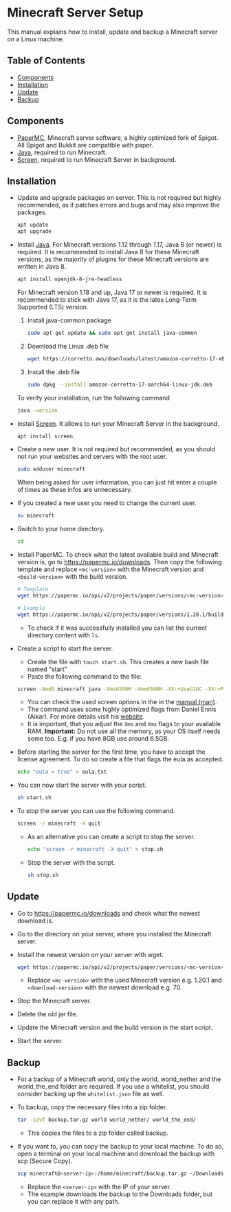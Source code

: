 # Minecraft Server Setup

This manual explains how to install, update and backup a Minecraft server on a Linux machine.

## Table of Contents
- [Components](#components)
- [Installation](#installation)
- [Update](#update)
- [Backup](#backup)

## Components

* [PaperMC](https://papermc.io/), Minecraft server software, a highly optimized fork of Spigot. All Spigot and Bukkit are compatible with paper.
* [Java](https://openjdk.java.net/), required to run Minecraft.
* [Screen](https://wiki.ubuntuusers.de/Screen/), required to run Minecraft Server in background.



## Installation

* Update and upgrade packages on server. This is not required but highly recommended, as it patches errors and bugs and may also improve the packages.

  ```bash
  apt update
  apt upgrade
  ```

* Install [Java](https://openjdk.java.net/). For Minecraft versions 1.12 through 1.17, Java 8 (or newer) is required. It is recommended to install Java 8 for these Minecraft versions, as the majority of plugins for these Minecraft versions are written in Java 8.

  ```bash
  apt install openjdk-8-jre-headless
  ```

  For Minecraft version 1.18 and up, Java 17 or newer is required. It is recommended to stick with Java 17, as it is the lates Long-Term Supported (LTS) version.

  1. Install java-common package
      ```bash
      sudo apt-get update && sudo apt-get install java-common
      ```
  2. Download the Linux .deb file
      ```bash
      wget https://corretto.aws/downloads/latest/amazon-corretto-17-x64-linux-jdk.deb
      ``` 
  3. Install the .deb file
      ```bash
      sudo dpkg --install amazon-corretto-17-aarch64-linux-jdk.deb
      ```

  To verify your installation, run the following command
  ```bash
  java -version
  ```
  
* Install [Screen](https://wiki.ubuntuusers.de/Screen/). It allows to run your Minecraft Server in the background.

  ```bash
  apt install screen
  ```

* Create a new user. It is not required but recommended, as you should not run your websites and servers with the root user.

  ```bash
  sudo adduser minecraft
  ```

  When being asked for user information, you can just hit enter a couple of times as these infos are unnecessary.

* If you created a new user you need to change the current user.

  ```bash
  su minecraft
  ```

* Switch to your home directory.

  ```bash
  cd
  ```

* Install PaperMC. To check what the latest available build and Minecraft version is, go to https://papermc.io/downloads. Then copy the following template and replace `<mc-version>` with the Minecraft version and `<build-version>` with the build version.

  ```bash
  # Template
  wget https://papermc.io/api/v2/projects/paper/versions/<mc-version>/builds/<build-version>/downloads/paper-<mc-version>-<build-version>.jar
  
  # Example
  wget https://papermc.io/api/v2/projects/paper/versions/1.20.1/builds/69/downloads/paper-1.20.1-69.jar
  ```

  * To check if it was successfully installed you can list the current directory content with `ls`.

* Create a script to start the server.

  * Create the file with `touch start.sh`. This creates a new bash file named "start"
  * Paste the following command to the file:

  ```bash
  screen -AmdS minecraft java -Xms6500M -Xmx6500M -XX:+UseG1GC -XX:+ParallelRefProcEnabled -XX:MaxGCPauseMillis=200 -XX:+UnlockExperimentalVMOptions -XX:+DisableExplicitGC -XX:+AlwaysPreTouch -XX:G1NewSizePercent=30 -XX:G1MaxNewSizePercent=40 -XX:G1HeapRegionSize=8M -XX:G1ReservePercent=20 -XX:G1HeapWastePercent=5 -XX:G1MixedGCCountTarget=4 -XX:InitiatingHeapOccupancyPercent=15 -XX:G1MixedGCLiveThresholdPercent=90 -XX:G1RSetUpdatingPauseTimePercent=5 -XX:SurvivorRatio=32 -XX:+PerfDisableSharedMem -XX:MaxTenuringThreshold=1 -Dusing.aikars.flags=https://mcflags.emc.gs -Daikars.new.flags=true -jar /home/minecraft/paper-<mc-version>-<build-version>.jar nogui
  ```

  * You can check the used screen options in the in the [manual (man)](https://linux.die.net/man/1/screen).
  * The command uses some highly optimized flags from Daniel Ennis (Aikar). For more details visit his [website](https://aikar.co/2018/07/02/tuning-the-jvm-g1gc-garbage-collector-flags-for-minecraft/).
  * It is important, that you adjust the `Xms` and `Xmx` flags to your available RAM. **Important:** Do not use all the memory, as your OS itself needs some too. E.g. if you have 8GB use around 6.5GB.

* Before starting the server for the first time, you have to accept the license agreement. To do so create a file that flags the eula as accepted.

  ```bash
  echo "eula = true" > eula.txt
  ```

* You can now start the server with your script.

  ```bash
  sh start.sh
  ```

* To stop the server you can use the following command.

  ```bash
  screen -r minecraft -X quit
  ```

  * As an alternative you can create a script to stop the server.

    ```bash
    echo "screen -r minecraft -X quit" > stop.sh
    ```

  * Stop the server with the script.

    ```bash
    sh stop.sh
    ```



## Update

* Go to https://papermc.io/downloads and check what the newest download is.

* Go to the directory on your server, where you installed the Minecraft server.

* Install the newest version on your server with wget.

  ```bash
  wget https://papermc.io/api/v2/projects/paper/versions/<mc-version>/builds/<download-version>/downloads/paper-<mc-version>-<download-version>.jar
  ```

  * Replace `<mc-version>` with the used Minecraft version e.g. 1.20.1 and `<download-version>` with the newest download e.g. 70.

* Stop the Minecraft server.

* Delete the old jar file.

* Update the Minecraft version and the build version in the start script.

* Start the server.



## Backup

* For a backup of a Minecraft world, only the world, world_nether and the world_the_end folder are required. If you use a whitelist, you should consider backing up the `whitelist.json` file as well.

* To backup, copy the necessary files into a zip folder.

  ```bash
  tar -czvf backup.tar.gz world world_nether/ world_the_end/
  ```

  * This copies the files to a zip folder called backup.

* If you want to, you can copy the backup to your local machine. To do so, open a terminal on your local machine and download the backup with scp (Secure Copy).

  ```bash
  scp minecraft@<server-ip>:/home/minecraft/backup.tar.gz ~/Downloads/
  ```

  * Replace the `<server-ip>` with the IP of your server.
  * The example downloads the backup to the Downloads folder, but you can replace it with any path.

